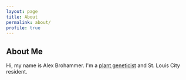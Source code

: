 ```yaml
---
layout: page
title: About
permalink: about/
profile: true
---
```


## About Me  

Hi, my name is Alex Brohammer. I'm a [plant geneticist](/resume#Experience) and St. Louis City resident. 
